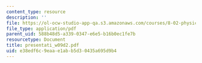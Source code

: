 ```yaml
---
content_type: resource
description: ''
file: https://ol-ocw-studio-app-qa.s3.amazonaws.com/courses/8-02-physics-ii-electricity-and-magnetism-spring-2007/e38edf6c9eaae1abb5d30435a695d9b4_presentati_w09d2.pdf
file_type: application/pdf
parent_uid: 588b48d5-a339-0347-e6e5-b16b0ec1fe7b
resourcetype: Document
title: presentati_w09d2.pdf
uid: e38edf6c-9eaa-e1ab-b5d3-0435a695d9b4
---
```

